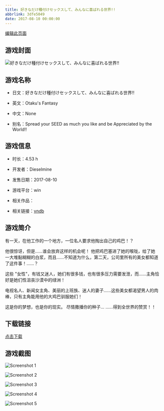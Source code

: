 ```yaml
---
title: 好きなだけ種付けセックスして、みんなに喜ばれる世界!!
abbrlink: 3dfe5049
date: 2017-08-10 00:00:00
---
```

[编辑此页面](https://github.com/ACG-3/ADV3-source/blob/main/source/_posts/%E5%A5%BD%E3%81%8D%E3%81%AA%E3%81%A0%E3%81%91%E7%A8%AE%E4%BB%98%E3%81%91%E3%82%BB%E3%83%83%E3%82%AF%E3%82%B9%E3%81%97%E3%81%A6%E3%80%81%E3%81%BF%E3%82%93%E3%81%AA%E3%81%AB%E5%96%9C%E3%81%B0%E3%82%8C%E3%82%8B%E4%B8%96%E7%95%8C%21%21.md)

## 游戏封面

![好きなだけ種付けセックスして、みんなに喜ばれる世界!!](https://pan.timero.xyz/d/onedrive/img_lib_001/%E5%A5%BD%E3%81%8D%E3%81%AA%E3%81%A0%E3%81%91%E7%A8%AE%E4%BB%98%E3%81%91%E3%82%BB%E3%83%83%E3%82%AF%E3%82%B9%E3%81%97%E3%81%A6%E3%80%81%E3%81%BF%E3%82%93%E3%81%AA%E3%81%AB%E5%96%9C%E3%81%B0%E3%82%8C%E3%82%8B%E4%B8%96%E7%95%8C!!_cover.avif)


## 游戏名称

- 日文：好きなだけ種付けセックスして、みんなに喜ばれる世界!!
- 英文：Otaku's Fantasy
- 中文：None

- 别名：Spread your SEED as much you like and be Appreciated by the World!!


## 游戏信息

- 时长：4.53 h
- 开发者：Dieselmine
- 发售日期：2017-08-10
- 游戏平台：win
- 相关作品：

- 相关链接：[vndb](https://vndb.org/v22001)


## 游戏简介

有一天，在他工作的一个地方，一位名人要求他掏出自己的鸡巴！？

他很惊讶，但是......谁会放弃这样的机会呢！
他把鸡巴塞进了她的喉咙，给了她一大堆黏糊糊的白浆，而且......不知道为什么，第二天，公司里所有的美女都知道了这件事！......？

这些 "女性"，有钱又迷人，她们有很多钱，也有很多压力需要发泄，而......主角恰好是她们性沮丧沙漠中的绿洲！

电视名人、新闻女主角、美丽的上班族、迷人的妻子......这些美女都渴望男人的肉棒，只有主角能用他的大鸡巴驯服她们！

这是你的梦想，也是你的现实。
尽情撒播你的种子...
......得到全世界的赞赏！！




## 下载链接

[点击下载](https://pan.timero.xyz/onedrive/adv_lib_001/%E5%A5%BD%E3%81%8D%E3%81%AA%E3%81%A0%E3%81%91%E7%A8%AE%E4%BB%98%E3%81%91%E3%82%BB%E3%83%83%E3%82%AF%E3%82%B9%E3%81%97%E3%81%A6%E3%80%81%E3%81%BF%E3%82%93%E3%81%AA%E3%81%AB%E5%96%9C%E3%81%B0%E3%82%8C%E3%82%8B%E4%B8%96%E7%95%8C%21%21)


## 游戏截图


![Screenshot 1](https://pan.timero.xyz/d/onedrive/img_lib_001/%E5%A5%BD%E3%81%8D%E3%81%AA%E3%81%A0%E3%81%91%E7%A8%AE%E4%BB%98%E3%81%91%E3%82%BB%E3%83%83%E3%82%AF%E3%82%B9%E3%81%97%E3%81%A6%E3%80%81%E3%81%BF%E3%82%93%E3%81%AA%E3%81%AB%E5%96%9C%E3%81%B0%E3%82%8C%E3%82%8B%E4%B8%96%E7%95%8C!!_Screenshot_1.avif)

![Screenshot 2](https://pan.timero.xyz/d/onedrive/img_lib_001/%E5%A5%BD%E3%81%8D%E3%81%AA%E3%81%A0%E3%81%91%E7%A8%AE%E4%BB%98%E3%81%91%E3%82%BB%E3%83%83%E3%82%AF%E3%82%B9%E3%81%97%E3%81%A6%E3%80%81%E3%81%BF%E3%82%93%E3%81%AA%E3%81%AB%E5%96%9C%E3%81%B0%E3%82%8C%E3%82%8B%E4%B8%96%E7%95%8C!!_Screenshot_2.avif)

![Screenshot 3](https://pan.timero.xyz/d/onedrive/img_lib_001/%E5%A5%BD%E3%81%8D%E3%81%AA%E3%81%A0%E3%81%91%E7%A8%AE%E4%BB%98%E3%81%91%E3%82%BB%E3%83%83%E3%82%AF%E3%82%B9%E3%81%97%E3%81%A6%E3%80%81%E3%81%BF%E3%82%93%E3%81%AA%E3%81%AB%E5%96%9C%E3%81%B0%E3%82%8C%E3%82%8B%E4%B8%96%E7%95%8C!!_Screenshot_3.avif)

![Screenshot 4](https://pan.timero.xyz/d/onedrive/img_lib_001/%E5%A5%BD%E3%81%8D%E3%81%AA%E3%81%A0%E3%81%91%E7%A8%AE%E4%BB%98%E3%81%91%E3%82%BB%E3%83%83%E3%82%AF%E3%82%B9%E3%81%97%E3%81%A6%E3%80%81%E3%81%BF%E3%82%93%E3%81%AA%E3%81%AB%E5%96%9C%E3%81%B0%E3%82%8C%E3%82%8B%E4%B8%96%E7%95%8C!!_Screenshot_4.avif)

![Screenshot 5](https://pan.timero.xyz/d/onedrive/img_lib_001/%E5%A5%BD%E3%81%8D%E3%81%AA%E3%81%A0%E3%81%91%E7%A8%AE%E4%BB%98%E3%81%91%E3%82%BB%E3%83%83%E3%82%AF%E3%82%B9%E3%81%97%E3%81%A6%E3%80%81%E3%81%BF%E3%82%93%E3%81%AA%E3%81%AB%E5%96%9C%E3%81%B0%E3%82%8C%E3%82%8B%E4%B8%96%E7%95%8C!!_Screenshot_5.avif)

